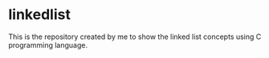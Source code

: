 # linkedlist
This is the repository created by me to show the linked list concepts using C programming language.
